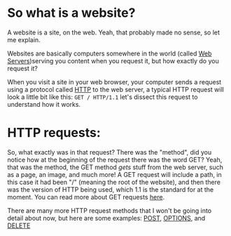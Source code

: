# So what is a website?

A website is a site, on the web. Yeah, that probably made no sense, so let me explain.

Websites are basically computers somewhere in the world (called [Web Servers](https://developer.mozilla.org/en-US/docs/Glossary/Web_server))serving you content when you request it, but how exactly do you request it?

When you visit a site in your web browser, your computer sends a request using a protocol called [HTTP](https://developer.mozilla.org/en-US/docs/Glossary/HTTP) to the web server, a typical HTTP request will look a little bit like this: `GET / HTTP/1.1` let's dissect this request to understand how it works.

# HTTP requests:

So, what exactly was in that request? There was the "method", did you notice how at the beginning of the request there was the word GET? Yeah, that was the method, the GET method *gets* stuff from the web server, such as a page, an image, and much more! A GET request will include a path, in this case it had been "/" (meaning the root of the website), and then there was the version of HTTP being used, which 1.1 is the standard for at the moment. You can read more about GET requests [here](https://developer.mozilla.org/en-US/docs/Web/HTTP/Methods/OPTIONS).

There are many more HTTP request methods that I won't be going into detail about now, but here are some examples: [POST](https://developer.mozilla.org/en-US/docs/Web/HTTP/Methods/POST), [OPTIONS](https://developer.mozilla.org/en-US/docs/Web/HTTP/Methods/OPTIONS), and [DELETE](https://developer.mozilla.org/en-US/docs/Web/HTTP/Methods/DELETE)